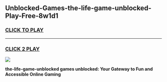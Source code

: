 
## Unblocked-Games-the-life-game-unblocked-Play-Free-8w1d1
<h3>
<a href="https://premium76.site?title=the-life-game-unblocked&ref=23A">CLICK TO PLAY</a></h3>
<hr>

<h3>
<a href="https://premium76.site?title=the-life-game-unblocked&ref=23A">CLICK 2 PLAY</a>
  
</h3>

<a href="https://premium76.site?title=the-life-game-unblocked&ref=23A"><img src="https://clearcache.store/games.png"></a>


**the-life-game-unblocked games unblocked: Your Gateway to Fun and Accessible Online Gaming**
